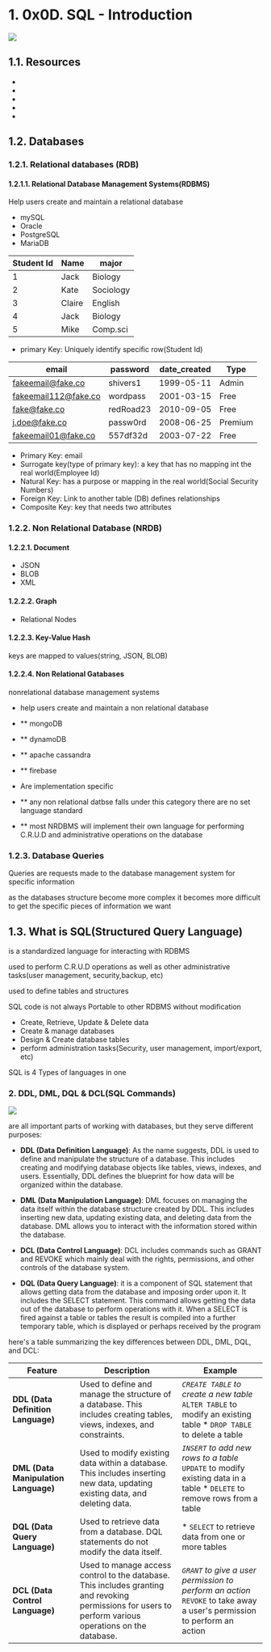 # 1. 0x0D. SQL - Introduction

![](https://upload.wikimedia.org/wikipedia/commons/8/87/Sql_data_base_with_logo.png)

## 1.1. Resources

*
*
*
*
*

## 1.2. Databases

### 1.2.1. Relational databases (RDB)

#### 1.2.1.1. Relational Database Management Systems(RDBMS)

Help users create and maintain a relational database

* mySQL
* Oracle
* PostgreSQL
* MariaDB

| Student Id | Name   | major     |
| ---------- | ------ | --------- |
| 1          | Jack   | Biology   |
| 2          | Kate   | Sociology |
| 3          | Claire | English   |
| 4          | Jack   | Biology   |
| 5          | Mike   | Comp.sci  |

* primary Key: Uniquely identify specific row(Student Id)

| email                  | password  | date_created | Type    |
| ---------------------- | --------- | ------------ | ------- |
| <fakeemail@fake.co>    | shivers1  | 1999-05-11   | Admin   |
| <fakeemail112@fake.co> | wordpass  | 2001-03-15   | Free    |
| <fake@fake.co>         | redRoad23 | 2010-09-05   | Free    |
| <j.doe@fake.co>        | passw0rd  | 2008-06-25   | Premium |
| <fakeemail01@fake.co>  | 557df32d  | 2003-07-22   | Free    |

* Primary Key: email
* Surrogate key(type of primary key): a key that has no mapping int the real world(Employee Id)
* Natural Key: has a purpose or mapping in the real world(Social Security Numbers)
* Foreign Key: Link to another table (DB) defines relationships
* Composite Key: key that needs two attributes

### 1.2.2. Non Relational Database (NRDB)

#### 1.2.2.1. Document

* JSON
* BLOB
* XML

#### 1.2.2.2. Graph

* Relational Nodes

#### 1.2.2.3. Key-Value Hash

keys are mapped to values(string, JSON, BLOB)

#### 1.2.2.4. Non Relational Gatabases

nonrelational database management systems

* help users create and maintain a non relational database
* ** mongoDB
* ** dynamoDB
* ** apache cassandra
* ** firebase

* Are implementation specific
* ** any non relational datbse falls under this category there are no set language standard
* ** most NRDBMS will implement their own language for performing C.R.U.D and administrative operations on the database

### 1.2.3. Database Queries

Queries are requests made to the database management system for specific information

as the databases structure become more complex  it becomes more difficult to get the specific pieces of information we  want

## 1.3. What is SQL(Structured Query Language)

is a standardized language for interacting with RDBMS

used to perform C.R.U.D operations as well as other administrative tasks(user management, security,backup, etc)

used to define tables and structures

SQL code is not always Portable to other RDBMS without modification

* Create, Retrieve, Update & Delete data
* Create & manage databases
* Design & Create database tables
* perform administration tasks(Security, user management, import/export, etc)

SQL is 4 Types of languages in one

### 2. DDL, DML, DQL & DCL(SQL Commands)

![](https://media.geeksforgeeks.org/wp-content/uploads/20210920153429/new.png)

are all important parts of working with databases, but they serve different purposes:

* **DDL (Data Definition Language)**:  As the name suggests, DDL is used to define and manipulate the structure of a database. This includes creating and modifying database objects like tables, views, indexes, and users.  Essentially, DDL defines the blueprint for how data will be organized within the database.

* **DML (Data Manipulation Language)**:  DML focuses on managing the data itself within the database structure created by DDL.  This includes inserting new data, updating existing data, and deleting data from the database.  DML allows you to interact with the information stored within the database.

* **DCL (Data Control Language)**: DCL includes commands such as GRANT and REVOKE which mainly deal with the rights, permissions, and other controls of the database system.

* **DQL (Data Query Language)**: it is a component of SQL statement that allows getting data from the database and imposing order upon it. It includes the SELECT statement.
This command allows getting the data out of the database to perform operations with it. When a SELECT is fired against a table or tables the result is compiled into a further temporary table, which is displayed or perhaps received by the program

here's a table summarizing the key differences between DDL, DML, DQL, and DCL:

| Feature                              | Description                                                                                                                                             | Example                                                                                                                  |
| ------------------------------------ | ------------------------------------------------------------------------------------------------------------------------------------------------------- | ------------------------------------------------------------------------------------------------------------------------ |
| **DDL (Data Definition Language)**   | Used to define and manage the structure of a database. This includes creating tables, views, indexes, and constraints.                                  | *`CREATE TABLE` to create a new table* `ALTER TABLE` to modify an existing table  * `DROP TABLE` to delete a table       |
| **DML (Data Manipulation Language)** | Used to modify existing data within a database. This includes inserting new data, updating existing data, and deleting data.                            | *`INSERT` to add new rows to a table* `UPDATE` to modify existing data in a table * `DELETE` to remove rows from a table |
| **DQL (Data Query Language)**        | Used to retrieve data from a database.  DQL statements do not modify the data itself.                                                                   | * `SELECT` to retrieve data from one or more tables                                                                      |
| **DCL (Data Control Language)**      | Used to manage access control to the database. This includes granting and revoking permissions for users to perform various operations on the database. | *`GRANT` to give a user permission to perform an action* `REVOKE` to take away a user's permission to perform an action  |
